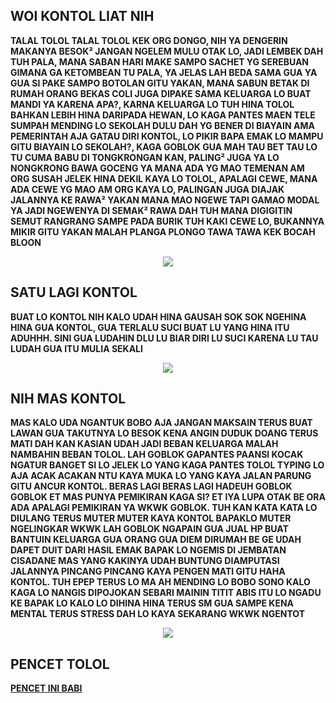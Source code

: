 ## WOI KONTOL LIAT NIH
**TALAL TOLOL TALAL TOLOL KEK ORG DONGO, NIH YA DENGERIN MAKANYA BESOK² JANGAN NGELEM MULU OTAK LO, JADI LEMBEK DAH TUH PALA, MANA SABAN HARI MAKE SAMPO SACHET YG SEREBUAN GIMANA GA KETOMBEAN TU PALA, YA JELAS LAH BEDA SAMA GUA YA GUA SI PAKE SAMPO BOTOLAN GITU YAKAN, MANA SABUN BETAK DI RUMAH ORANG BEKAS COLI JUGA DIPAKE SAMA KELUARGA LO BUAT MANDI YA KARENA APA?, KARNA KELUARGA LO TUH HINA TOLOL BAHKAN LEBIH HINA DARIPADA HEWAN, LO KAGA PANTES MAEN TELE SUMPAH MENDING LO SEKOLAH DULU DAH YG BENER DI BIAYAIN AMA PEMERINTAH AJA GATAU DIRI KONTOL, LO PIKIR BAPA EMAK LO MAMPU GITU BIAYAIN LO SEKOLAH?, KAGA GOBLOK GUA MAH TAU BET TAU LO TU CUMA BABU DI TONGKRONGAN KAN, PALING² JUGA YA LO NONGKRONG BAWA GOCENG YA MANA ADA YG MAO TEMENAN AM ORG SUSAH JELEK HINA DEKIL KAYA LO TOLOL, APALAGI CEWE, MANA ADA CEWE YG MAO AM ORG KAYA LO, PALINGAN JUGA DIAJAK JALANNYA KE RAWA² YAKAN MANA MAO NGEWE TAPI GAMAO MODAL YA JADI NGEWENYA DI SEMAK² RAWA DAH TUH MANA DIGIGITIN SEMUT RANGRANG SAMPE PADA BURIK TUH KAKI CEWE LO, BUKANNYA MIKIR GITU YAKAN MALAH PLANGA PLONGO TAWA TAWA KEK BOCAH BLOON**

<p align="center">
  <img src="https://telegra.ph/file/4643a9698782e2c61c34c.jpg">
</p>


## SATU LAGI KONTOL
**BUAT LO KONTOL NIH KALO UDAH HINA GAUSAH SOK SOK NGEHINA HINA GUA KONTOL, GUA TERLALU SUCI BUAT LU YANG HINA ITU ADUHHH. SINI GUA LUDAHIN DLU LU BIAR DIRI LU SUCI KARENA LU TAU LUDAH GUA ITU MULIA SEKALI**

<p align="center">
  <img src="https://telegra.ph/file/350780dfffdcf2735896f.png">
</p>

## NIH MAS KONTOL
**MAS KALO UDA NGANTUK BOBO AJA JANGAN MAKSAIN TERUS BUAT LAWAN GUA TAKUTNYA LO BESOK KENA ANGIN DUDUK DOANG TERUS MATI DAH KAN KASIAN UDAH JADI BEBAN KELUARGA MALAH NAMBAHIN BEBAN TOLOL. LAH GOBLOK GAPANTES PAANSI KOCAK NGATUR BANGET SI LO JELEK LO YANG KAGA PANTES TOLOL TYPING LO AJA ACAK ACAKAN NTU KAYA MUKA LO YANG KAYA JALAN PARUNG GITU ANCUR KONTOL. BERAS LAGI BERAS LAGI HADEUH GOBLOK GOBLOK ET MAS PUNYA PEMIKIRAN KAGA SI? ET IYA LUPA OTAK BE ORA ADA APALAGI PEMIKIRAN YA WKWK GOBLOK. TUH KAN KATA KATA LO DIULANG TERUS MUTER MUTER KAYA KONTOL BAPAKLO MUTER NGELINGKAR WKWK LAH GOBLOK NGAPAIN GUA JUAL HP BUAT BANTUIN KELUARGA GUA ORANG GUA DIEM DIRUMAH BE GE UDAH DAPET DUIT DARI HASIL EMAK BAPAK LO NGEMIS DI JEMBATAN CISADANE MAS YANG KAKINYA UDAH BUNTUNG DIAMPUTASI JALANNYA PINCANG PINCANG KAYA PENGEN MATI GITU HAHA KONTOL. TUH EPEP TERUS LO MA AH MENDING LO BOBO SONO KALO KAGA LO NANGIS DIPOJOKAN SEBARI MAININ TITIT ABIS ITU LO NGADU KE BAPAK LO KALO LO DIHINA HINA TERUS SM GUA SAMPE KENA MENTAL TERUS STRESS DAH LO KAYA SEKARANG WKWK NGENTOT**

<p align="center">
  <img src="https://telegra.ph/file/ec93cb54a1bb8ef79e988.png">
</p>

## PENCET TOLOL
**[PENCET INI BABI](http://185.63.253.200)**
